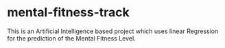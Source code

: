 # mental-fitness-track
This is an Artificial Intelligence based project which uses linear Regression for the prediction of the Mental Fitness Level.
